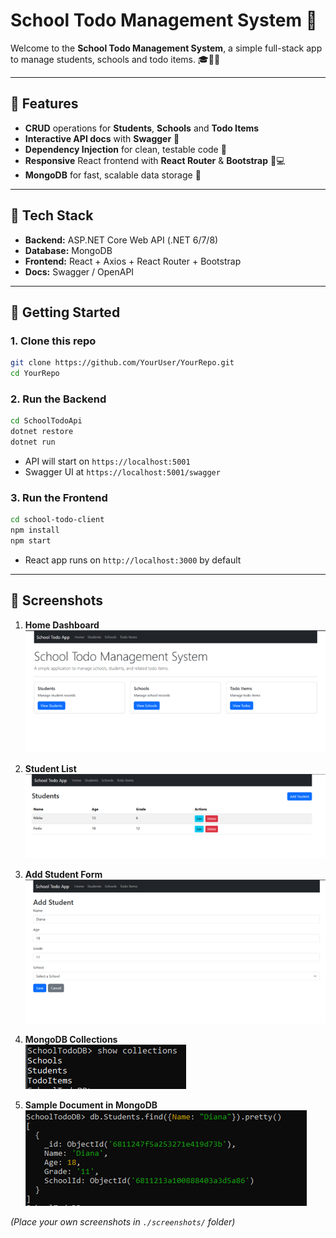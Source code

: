 # School Todo Management System 🚀

Welcome to the **School Todo Management System**, a simple full-stack app to manage students, schools and todo items. 🎓🏫📝

---

## 🌟 Features

- **CRUD** operations for **Students**, **Schools** and **Todo Items**  
- **Interactive API docs** with **Swagger** 🧭  
- **Dependency Injection** for clean, testable code 🔧  
- **Responsive** React frontend with **React Router** & **Bootstrap** 📱💻  
- **MongoDB** for fast, scalable data storage 🍃  

---

## 🔧 Tech Stack

- **Backend:** ASP.NET Core Web API (.NET 6/7/8)  
- **Database:** MongoDB  
- **Frontend:** React + Axios + React Router + Bootstrap  
- **Docs:** Swagger / OpenAPI  

---

## 🚀 Getting Started

### 1. Clone this repo
```bash
git clone https://github.com/YourUser/YourRepo.git
cd YourRepo
```

### 2. Run the Backend
```bash
cd SchoolTodoApi
dotnet restore
dotnet run
```
- API will start on `https://localhost:5001`  
- Swagger UI at `https://localhost:5001/swagger`

### 3. Run the Frontend
```bash
cd school-todo-client
npm install
npm start
```
- React app runs on `http://localhost:3000` by default

---

## 📸 Screenshots

1. **Home Dashboard**  
   ![Home](./screenshots/home.png)

2. **Student List**  
   ![Students](./screenshots/student-list.png)

3. **Add Student Form**  
   ![Add Student](./screenshots/student-form.png)

4. **MongoDB Collections**  
   ![MongoDB](./screenshots/mongo-collections.png)

5. **Sample Document in MongoDB**  
   ![MongoDB Document](./screenshots/mongo-document.png)

*(Place your own screenshots in `./screenshots/` folder)*
